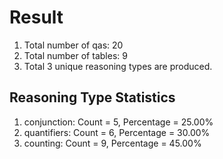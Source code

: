 # Result<br/>
1. Total number of qas: 20<br/>
2. Total number of tables: 9<br/>
3. Total 3 unique reasoning types are produced.<br/>
## **Reasoning Type Statistics**<br/>
1. conjunction: Count = 5, Percentage = 25.00%<br/>
2. quantifiers: Count = 6, Percentage = 30.00%<br/>
3. counting: Count = 9, Percentage = 45.00%<br/>
